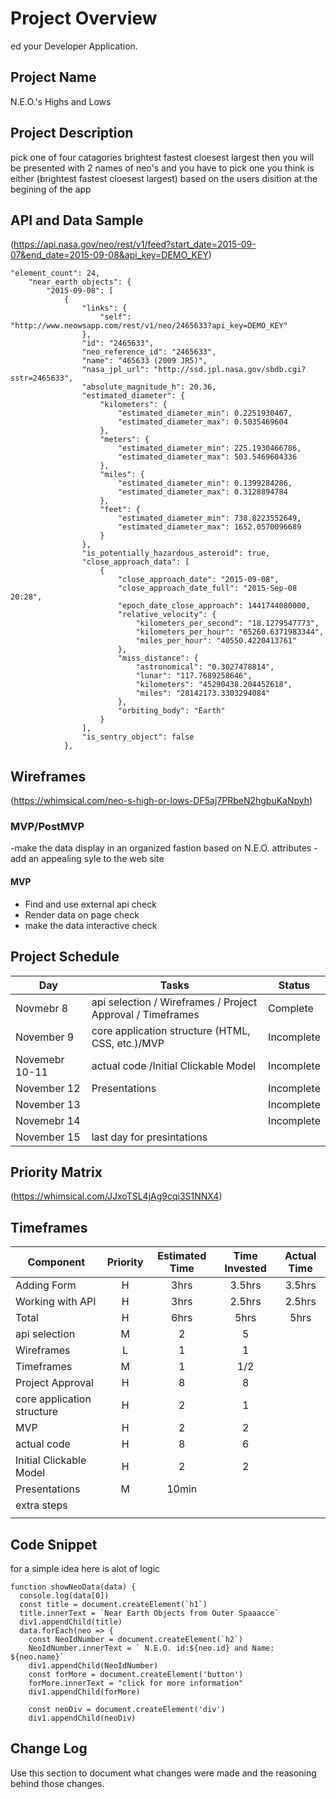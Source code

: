 # Project Overview
ed your Developer Application.
## Project Name

N.E.O.'s Highs and Lows


## Project Description
pick one of four catagories 
brightest fastest cloesest largest 
then you will be presented with 2 names of neo's and you have to pick one you think is either (brightest fastest cloesest largest) based on the users disition at the begining of the app 

## API and Data Sample

(https://api.nasa.gov/neo/rest/v1/feed?start_date=2015-09-07&end_date=2015-09-08&api_key=DEMO_KEY)

```
"element_count": 24,
    "near_earth_objects": {
        "2015-09-08": [
            {
                "links": {
                    "self": "http://www.neowsapp.com/rest/v1/neo/2465633?api_key=DEMO_KEY"
                },
                "id": "2465633",
                "neo_reference_id": "2465633",
                "name": "465633 (2009 JR5)",
                "nasa_jpl_url": "http://ssd.jpl.nasa.gov/sbdb.cgi?sstr=2465633",
                "absolute_magnitude_h": 20.36,
                "estimated_diameter": {
                    "kilometers": {
                        "estimated_diameter_min": 0.2251930467,
                        "estimated_diameter_max": 0.5035469604
                    },
                    "meters": {
                        "estimated_diameter_min": 225.1930466786,
                        "estimated_diameter_max": 503.5469604336
                    },
                    "miles": {
                        "estimated_diameter_min": 0.1399284286,
                        "estimated_diameter_max": 0.3128894784
                    },
                    "feet": {
                        "estimated_diameter_min": 738.8223552649,
                        "estimated_diameter_max": 1652.0570096689
                    }
                },
                "is_potentially_hazardous_asteroid": true,
                "close_approach_data": [
                    {
                        "close_approach_date": "2015-09-08",
                        "close_approach_date_full": "2015-Sep-08 20:28",
                        "epoch_date_close_approach": 1441744080000,
                        "relative_velocity": {
                            "kilometers_per_second": "18.1279547773",
                            "kilometers_per_hour": "65260.6371983344",
                            "miles_per_hour": "40550.4220413761"
                        },
                        "miss_distance": {
                            "astronomical": "0.3027478814",
                            "lunar": "117.7689258646",
                            "kilometers": "45290438.204452618",
                            "miles": "28142173.3303294084"
                        },
                        "orbiting_body": "Earth"
                    }
                ],
                "is_sentry_object": false
            },
```            

## Wireframes
(https://whimsical.com/neo-s-high-or-lows-DF5aj7PRbeN2hgbuKaNpyh)


### MVP/PostMVP
 -make the data display in an organized fastion based on N.E.O. attributes
 -add an appealing syle to the web site 
 

#### MVP 


- Find and use external api check
- Render data on page check
- make the data interactive check



## Project Schedule

|  Day | Tasks | Status
|---|---| ---|
|Novmebr 8| api selection / Wireframes / Project Approval / Timeframes | Complete
|November 9|core application structure (HTML, CSS, etc.)/MVP| Incomplete
|Novemebr 10-11| actual code /Initial Clickable Model | Incomplete
|November 12| Presentations | Incomplete
|November 13|  | Incomplete
|Novemebr 14|  | Incomplete
|November 15|last day for presintations|
## Priority Matrix
(https://whimsical.com/JJxoTSL4jAg9cqi3S1NNX4)


## Timeframes
| Component | Priority | Estimated Time | Time Invested | Actual Time |
| --- | :---: |  :---: | :---: | :---: |
| Adding Form | H | 3hrs| 3.5hrs | 3.5hrs |
| Working with API | H | 3hrs| 2.5hrs | 2.5hrs |
| Total | H | 6hrs| 5hrs | 5hrs |
|api selection|M|2|5|
|Wireframes|L|1|1|
|Timeframes|M|1|1/2|
|Project Approval|H|8|8|
|core application structure|H|2|1|
|MVP|H|2|2|
|actual code|H|8|6|
|Initial Clickable Model|H|2|2|
|Presentations|M|10min||
|extra steps|||
||||


## Code Snippet
for a simple idea here is alot of logic 
```
function showNeoData(data) {
  console.log(data[0])
  const title = document.createElement(`h1`)
  title.innerText = `Near Earth Objects from Outer Spaaacce`
  div1.appendChild(title)
  data.forEach(neo => {
    const NeoIdNumber = document.createElement(`h2`)
    NeoIdNumber.innerText = ` N.E.O. id:${neo.id} and Name: ${neo.name}`
    div1.appendChild(NeoIdNumber)
    const forMore = document.createElement('button')
    forMore.innerText = "click for more information"
    div1.appendChild(forMore)

    const neoDiv = document.createElement('div')
    div1.appendChild(neoDiv)
```
## Change Log
 Use this section to document what changes were made and the reasoning behind those changes.  
